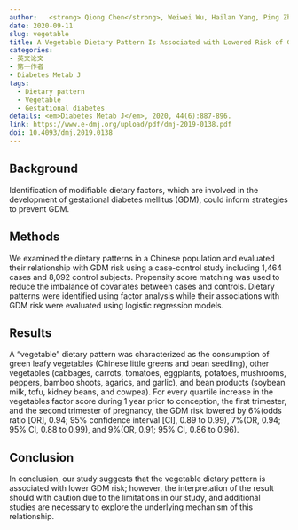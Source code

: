 ```yaml
---
author:   <strong> Qiong Chen</strong>, Weiwei Wu, Hailan Yang, Ping Zhang, Yongliang Feng, Keke Wang, Ying Wang, Suping Wang, Yawei Zhang.
date: 2020-09-11
slug: vegetable
title: A Vegetable Dietary Pattern Is Associated with Lowered Risk of Gestational Diabetes Mellitus in Chinese Women
categories: 
- 英文论文
- 第一作者
- Diabetes Metab J
tags:
  - Dietary pattern
  - Vegetable
  - Gestational diabetes
details: <em>Diabetes Metab J</em>, 2020, 44(6):887-896.
link: https://www.e-dmj.org/upload/pdf/dmj-2019-0138.pdf
doi: 10.4093/dmj.2019.0138
---
```


## Background
Identification of modifiable dietary factors, which are involved in the development of gestational diabetes mellitus (GDM), 
could inform strategies to prevent GDM.

## Methods
We examined the dietary patterns in a Chinese population and evaluated their relationship with GDM risk using a case-control 
study including 1,464 cases and 8,092 control subjects. Propensity score matching was used to reduce the imbalance of covariates 
between cases and controls. Dietary patterns were identified using factor analysis while their associations with GDM risk were 
evaluated using logistic regression models.

## Results
A “vegetable” dietary pattern was characterized as the consumption of green leafy vegetables (Chinese little greens and bean seedling), 
other vegetables (cabbages, carrots, tomatoes, eggplants, potatoes, mushrooms, peppers, bamboo shoots, agarics, and garlic), and 
bean products (soybean milk, tofu, kidney beans, and cowpea). For every quartile increase in the vegetables factor score during 
1 year prior to conception, the first trimester, and the second trimester of pregnancy, the GDM risk lowered by 
6%(odds ratio [OR], 0.94; 95% confidence interval [CI], 0.89 to 0.99), 7%(OR, 0.94; 95% CI, 0.88 to 0.99), and 9%(OR, 0.91; 95% CI, 0.86 to 0.96).

## Conclusion
In conclusion, our study suggests that the vegetable dietary pattern is associated with lower GDM risk; 
however, the interpretation of the result should with caution due to the limitations in our study, and additional studies 
are necessary to explore the underlying mechanism of this relationship.